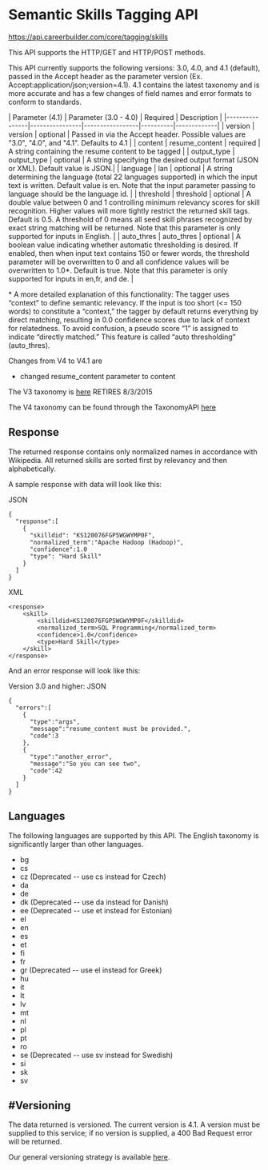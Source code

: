 # Semantic Skills Tagging API

https://api.careerbuilder.com/core/tagging/skills

This API supports the HTTP/GET and HTTP/POST methods.  

This API currently supports the following versions: 3.0, 4.0, and 4.1 (default), passed in the Accept header as the parameter version (Ex. Accept:application/json;version=4.1). 4.1 contains the latest taxonomy and is more accurate and has a few changes of field names and error formats to conform to standards.

| Parameter (4.1) | Parameter (3.0 - 4.0) | Required | Description |
|----------------|----------------|-----------------|----------|-------------|
| version        | version         | optional | Passed in via the Accept header. Possible values are "3.0", "4.0", and "4.1".  Defaults to 4.1 | 
| content        | resume_content   | required | A string containing the resume content to be tagged |
| output_type    |  output_type          | optional | A string specifying the desired output format (JSON or XML). Default value is JSON.|
| language            | lan             | optional | A string determining the language (total 22 languages supported) in which the input text is written. Default value is en. Note that the input parameter passing to language should be the language id. |
| threshold      | threshold       | optional | A double value between 0 and 1 controlling minimum relevancy scores for skill recognition. Higher values will more tightly restrict the returned skill tags. Default is 0.5. A threshold of 0 means all seed skill phrases recognized by exact string matching will be returned. Note that this parameter is only supported for inputs in English. |
| auto_thres     | auto_thres      | optional | A boolean value indicating whether automatic thresholding is desired. If enabled, then when input text contains 150 or fewer words, the threshold parameter will be overwritten to 0 and all confidence values will be overwritten to 1.0&#42;. Default is true.  Note that this parameter is only supported for inputs in en,fr, and de. |

&#42; A more detailed explanation of this functionality: The tagger uses “context” to define semantic relevancy.  If the input is too short (<= 150 words) to constitute a “context,” the tagger by default returns everything by direct matching, resulting in 0.0 confidence scores due to lack of context for relatedness. To avoid confusion, a pseudo score “1” is assigned to indicate “directly matched.” This feature is called “auto thresholding” (auto_thres).

Changes from V4 to V4.1 are 
* changed resume_content parameter to content

The V3 taxonomy is [here](https://github.com/cbdr/DataScienceAPITaxonomies/blob/master/Skill/SkillsV3.csv) RETIRES 8/3/2015

The V4 taxonomy can be found through the TaxonomyAPI [here](https://github.com/cbdr/DataScienceAPIDocumentation/blob/master/TaxonomyService.md)


Response
-----------

The returned response contains only normalized names in accordance with Wikipedia. All returned skills are sorted first by relevancy and then alphabetically.

A sample response with data will look like this:

JSON
```
{  
  "response":[  
    {  
      "skilldid": "KS120076FGP5WGWYMP0F",
      "normalized_term":"Apache Hadoop (Hadoop)",
      "confidence":1.0
      "type": "Hard Skill"
    }
  ]
}
```

XML
```
<response>
    <skill>
        <skilldid>KS120076FGP5WGWYMP0F</skilldid>
        <normalized_term>SQL Programming</normalized_term>
        <confidence>1.0</confidence>
        <type>Hard Skill</type>
    </skill>
</response>
```
And an error response will look like this:

Version 3.0 and higher:
JSON
```
{  
  "errors":[  
    {  
      "type":"args",
      "message":"resume_content must be provided.",
      "code":3
    },
    {  
      "type":"another_error",
      "message":"So you can see two",
      "code":42
    }
  ]
}
```

Languages
-----------
The following languages are supported by this API.  The English taxonomy is significantly larger than other languages.
* bg
* cs
* cz (Deprecated -- use cs instead for Czech)
* da
* de
* dk (Deprecated -- use da instead for Danish)
* ee (Deprecated -- use et instead for Estonian)
* el
* en
* es
* et
* fi
* fr
* gr (Deprecated -- use el instead for Greek)
* hu
* it
* lt
* lv
* mt
* nl
* pl
* pt
* ro
* se (Deprecated -- use sv instead for Swedish)
* si
* sk
* sv

#Versioning
-----------
The data returned is versioned.  The current version is 4.1. A version must be supplied to this service; if no version is supplied, a 400 Bad Request error will be returned.

Our general versioning strategy is available [here](/Versioning.md).


